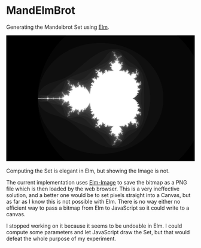 # MandElmBrot

Generating the Mandelbrot Set using [Elm](https://elm-lang.org).

![Mandelbrot](docs/Mandelbrot.png)



Computing the Set is elegant in Elm, but showing the Image is not.

The current implementation uses [Elm-Image](https://package.elm-lang.org/packages/justgook/elm-image/latest/) to save the bitmap as a PNG file which is then loaded by the web browser. This is a very ineffective solution, and a better one would be to set pixels straight into a Canvas, but as far as I know this is not possible with Elm. There is no way either no efficient way to pass a bitmap from Elm to JavaScript so it could write to a canvas.

I stopped working on it because it seems to be undoable in Elm. I could compute some parameters and let JavaScript draw the Set, but that would defeat the whole purpose of my experiment.



